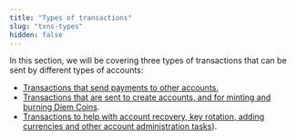 ```yaml
---
title: "Types of transactions"
slug: "txns-types"
hidden: false
---
```

In this section, we will be covering three types of transactions that can be sent by different types of accounts:

* [Transactions that send payments to other accounts.](/docs/transactions/txns-types/txns-send-payment.md)
* [Transactions that are sent to create accounts, and for minting and burning Diem Coins](txns-create-accounts-mint.md).
* [Transactions to help with account recovery, key rotation, adding currencies and other account administration tasks](txns-manage-accounts.md)).

